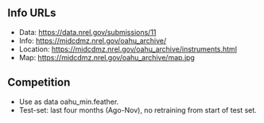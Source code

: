 Info URLs
---------

* Data:     https://data.nrel.gov/submissions/11
* Info:     https://midcdmz.nrel.gov/oahu_archive/
* Location: https://midcdmz.nrel.gov/oahu_archive/instruments.html
* Map:      https://midcdmz.nrel.gov/oahu_archive/map.jpg


## Competition

* Use as data oahu_min.feather.
* Test-set: last four months (Ago-Nov), no retraining from start of test set.

